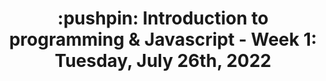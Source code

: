 <h1 align="center">:pushpin: Introduction to programming & Javascript - Week 1: Tuesday, July 26th, 2022</h1>
